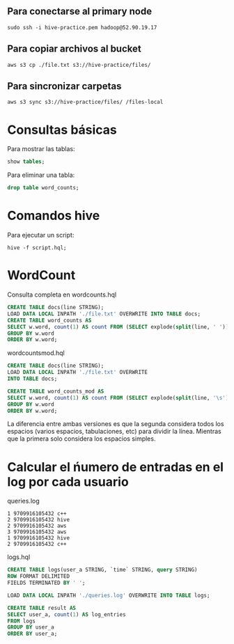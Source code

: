 ## Para conectarse al primary node
```shell
sudo ssh -i hive-practice.pem hadoop@52.90.19.17
```

## Para copiar archivos al bucket
```shell
aws s3 cp ./file.txt s3://hive-practice/files/
```
## Para sincronizar carpetas 
```shell
aws s3 sync s3://hive-practice/files/ /files-local
``````

# Consultas básicas

Para mostrar las tablas:
```sql
show tables;
```

Para eliminar una tabla:
```sql
drop table word_counts;
```

# Comandos hive

Para ejecutar un script:
```shell
hive -f script.hql;
```

# WordCount

Consulta completa en wordcounts.hql
```sql
CREATE TABLE docs(line STRING);
LOAD DATA LOCAL INPATH './file.txt' OVERWRITE INTO TABLE docs;
CREATE TABLE word_counts AS
SELECT w.word, count(1) AS count FROM (SELECT explode(split(line, ' ')) AS word FROM docs) w
GROUP BY w.word
ORDER BY w.word;
```
wordcountsmod.hql
```sql
CREATE TABLE docs(line STRING);
LOAD DATA LOCAL INPATH './file.txt' OVERWRITE 
INTO TABLE docs;

CREATE TABLE word_counts_mod AS
SELECT w.word, count(1) AS count FROM (SELECT explode(split(line, '\s')) AS word FROM docs) w
GROUP BY w.word
ORDER BY w.word;
```

La diferencia entre ambas versiones es que la segunda considera todos los espacios (varios espacios, tabulaciones, etc) para dividir la línea. Mientras que la primera solo considera los espacios simples.


# Calcular el ńumero de entradas en el log por cada usuario

queries.log

```
1 9709916105432 c++
2 9709916105432 hive
2 9709916105432 aws
3 9709916105432 aws
1 9709916105432 hive
2 9709916105432 c++
```

logs.hql
```sql
CREATE TABLE logs(user_a STRING, `time` STRING, query STRING) 
ROW FORMAT DELIMITED
FIELDS TERMINATED BY ' ';

LOAD DATA LOCAL INPATH './queries.log' OVERWRITE INTO TABLE logs;

CREATE TABLE result AS
SELECT user_a, count(1) AS log_entries 
FROM logs
GROUP BY user_a
ORDER BY user_a;
```